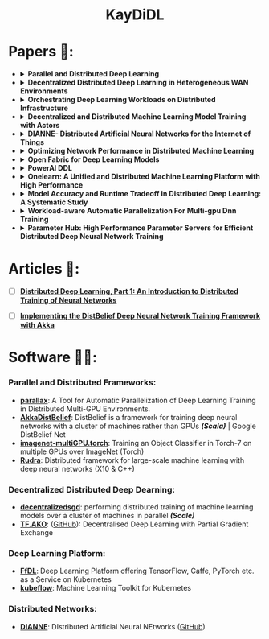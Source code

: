 <h1 align=center> KayDiDL </h1>

# Papers 📜:

<ul>

<li>
<details><summary><b>Parallel and Distributed Deep Learning</b></summary>
<p>
	
##### Analysis (empirically) the speedup in training a CNN using conventional _*single core CPU*_ and _*GPU*_ and provide practical suggestions to improve training times.

- **Synchronous Update Methods**: {Parallel SGD, Alternating Direction Method of Multipliers SGD (ADMM.SGD)}
- **Asynchronous Update Methods**: {Downpour SGD}

</p>
</details>
</li>


<li>
<details><summary><b>Decentralized Distributed Deep Learning in Heterogeneous WAN Environments</b></summary>
<p>
	
##### decentralized distributed deep learning framework for such heterogeneous WAN-based infrastructures
**The framework dynamically and automatically adjusts**:
- The frequency of parameter sharing
- The size of parameters shared depending on individual network bandwidth and data processing power
- Introduces a new scaling factor to control the degree of contribution to parameter updates by considering the amount of data trained during unit time in each device

**Result**:
_**Sharing small size of parameters (partial params)**_ is more effective to increase the accuracy faster when machines are highly network bandwidth-constrained during training.

</p>
</details>
</li>


<li>
<details><summary><b>Orchestrating Deep Learning Workloads on Distributed Infrastructure</b></summary>
<p>
	
#####  Deep Learning Workloads requirements to support GPUs in container management systems and describe solutions in Kubernetes

**Issues**:
- GPU’s are _**unique**_ quantities (GPU 0, GPU 1, ...) and they must be allocated accordingly
- _**GPU topology**_, will heavily affect the bandwidth of _(GPU to GPU communication)_
- GPU topology even affects GPU capabil- ities. In some systems, for example, GPUs on different CPU socket cannot have Peer to Peer communication capability.

**Solutions**:
- [x] Enabled GPU support on Kubernetes
- [x] Implemented GPU allocator module:
	- record GPU number-to-device mapping
	- maps the number to actual GPU devices according to required scheduling policy and expose the allocated GPUs to application inside the container
- [x] Developed **two** advanced GPU schedulers:
	- _bin-packing scheduler_: tries to bundle GPU jobs to fewer servers, so that other idle servers can be reserved for potentially large jobs
	- _topology-aware scheduler_:  automatically collect GPU topology informa- tion of each worker node, and assign nodes that deliver the highest possible bandwidth to the application
- [x] Enhanced Kubernetes to gather the device drivers on kubelet startup and mount these drivers into the container automatically
- [x] Enabled GPU liveness check on Kubernetes 
- [x] Added GPU quota support in Kubernetes => support multiple users

</p>
</details>
</li>


<li>
<details><summary><b>Decentralized and Distributed Machine Learning Model Training with Actors</b></summary>
<p>
	
##### Explore a more experimental form of _decentralized training_ that removes bottleneck{centralized parameter server introduces a bottleneck and single-point of failure during training}

**Actor-Based Concurrency Model**:
> implemented as actors using the Akka2 actor framework written in Scala, based off the work done by Alex Minnaar3 in implementing Google’s DistBelief framework in Akka

**Network Architecture**: => XOR
- **Asynchronous centralized training**: attain similar accuracy with much higher throughput by using soft synchronization
- **Fully asynchronous and decentralized training**: net the greatest overall training speed, but at a cost to model accuracy. _(This cost is configurable based on the setting of **τ**)_

_**New Keywords**_:
- **threshold parameter (τ)**: tunes the frequency with which updates are sent out to all other data shards in the system.
- **gradient residual​**:


</p>
</details>
</li>


<li>
<details><summary><b>DIANNE- Distributed Artificial Neural Networks for the Internet of Things</b></summary>
<p>
	
##### DIANNE middleware framework is presented that is optimized for single sample feed-forward execution and facilitates distributing artificial neural networks across multiple IoT devices

Cloud is often the natural choice to train and evaluate neural networks, benefiting from the huge compute power and scalability, but IoT applications with sensors sending a continuous stream of data, 
the Cloud introduces additional complications:
- connection to the Cloud is required at all times, having to deal with limitations in **bandwidth and a high and variable latency**
- sending sensor data to the Cloud may introduce **security holes and privacy issues**


_**The first experiment’s results**_  prove that large neural networks, which can not fit on small embedded devices, can benefit from distributing the slow convolutional modules to other devices in the IoT environment preferable equipped with GPU acceleration. 
_**The second experiment**_ shows that the DIANNE middleware performs excellently on GPU accelerated devices, outperforming all tested frameworks when only a single image is forwarded through the network.

**Result**:
DIANNE actually performs on par or better than the other frameworks.


</p>
</details>
</li>

<li>
<details><summary><b>Optimizing Network Performance in Distributed Machine Learning</b></summary>
<p>
	
##### MLNET, a host-based communication layer that aims to improve the network performance of distributed machine learning systems through a combination of _traffic reduction_ techniques (to diminish network load in the core and at the edges) and _traffic management_ (to reduce average training time).

MLNET inherits the standard commu- nication APIs from the Parameter Server
- Distributed Aggregation and Multicast
- Network Prioritization

**Result**:
overall training time can be reduced by up to 78%. 

</p>
</details>
</li>

<li>
<details><summary><b>Open Fabric for Deep Learning Models</b></summary>
<p>
	
##### The FfDL platform uses a microservices architecture to reduce coupling between components, keep each component simple and as stateless as possible, isolate component failures, and allow each component to be developed, tested, deployed, scaled, and upgraded independently. 

**Tools Used**:
- **Adversarial Robustness Toolbox _(ART)_**: To provide robustness for models
- **AI Fairness 360 toolkit _(AIF360)_**: to find and remove bias in datasets and models
- **Model Asset Exchange _(MAX)_**: an app store to discover, share and rate models

Differences between the projects in terms of _job scheduling and distribution, framework support, ecosystem and general architecture_.

</p>
</details>
</li>

<li>
<details><summary><b>PowerAI DDL</b></summary>
<p>
	
##### a software-hardware co-optimized distributed Deep Learning system that can achieve near-linear scaling up to hundreds of GPUs. The core algorithm is a multi-ring communication pattern that provides a good tradeoff between latency and bandwidth and adapts to a variety of system configurations

**Distributed Deep Learning Benchmarking Methodology**:
- **The GPU**
- **The neural network**
- **The Deep Learning framework**
- **Accuracy and end to end training time**:
- **Scaling efficiency**: the ratio between the run time of one iteration on a single GPU and the run time of one iteration when distributed over n GPUs. 
- **The communication overhead**: the run time of one iteration when distributed over n GPUs minus the run time of one iteration on a single GPU. 

**The PowerAI DDL Library**:

- The current PowerAI DDL implementation is based on _MPI(Message Passing Interface)_
- PowerAI DDL is based around the concept of PowerAI DDL Objects(). 
- The distributed Deep Learning applications employ the operations ReduceScatter and AllGather that operate on a set of variables that are distributed over a set of GPUs in a set of machines.

**Experimental Results**:
- _Resnet-50 **(1K)**_: Implementation achieved an accuracy of **75.01%** in a training time of 50 minutes, training over 90 epochs with a batch size of 32 per GPU. _At 256 GPUs the effective batch size is **8192**_
- _Resnet-101 **(22k)**_: For batch size 5120 we achieved 33.8% validation accuracy within about 7 hours. 

</p>
</details>
</li>

<li>
<details><summary><b>Onelearn: A Unified and Distributed Machine Learning Platform with High Performance</b></summary>
<p>
	
##### Onelearn, a Python-based, high-efficiency machine learning framework with model sharing, automatic resource management and unified interface. 

</p>
</details>
</li>


<li>
<details><summary><b>Model Accuracy and Runtime Tradeoff in Distributed Deep Learning: A Systematic Study</b></summary>
<p>
	
##### Rudra, a parameter server based distributed computing framework tuned for training large-scale deep neural networks.
> study the impact of synchronization protocol, stale gradient updates, minibatch size, learning rates, and num- ber of learners on runtime performance and model accuracy.

**Results**:
- Divide the learning rate by the average staleness of gradients => resulting in faster convergence and lower test error. 
- Experiments show that the 1-softsync protocol (in which the parameter server accumulates λ gradients before updating the weights) minimizes gradient staleness and achieves the lowest runtime for a given test error. 
- To maintain a model accuracy, it is necessary to reduce the mini-batch size as the number of learners is increased.

</p>
</details>
</li>


<li>
<details><summary><b>Workload-aware Automatic Parallelization For Multi-gpu Dnn Training</b></summary>
<p>
	
##### Workload-aware auto-parallelization framework (WAP) for DNN training, where the work is automatically distributed to multiple GPUs based on the workload characteristics. 
> GPU utilization during parallelization.

**Results**:
- _Training Performance_: WAP achieves compelling performance and scalability without requiring manual user effort for multi-GPU runs.
- _ Workload-Aware GPU Allocation_: WAP uses only 1 GPU and achieve higher throughput. This demonstrates that WAU effectively hides the burden of optimizing GPU utilization from the users. 
- WAP only uses one GPU, reducing power consumption by 63% compared to Parallax.

</p>
</details>
</li>


<li>
<details><summary><b>Parameter Hub: High Performance Parameter Servers for Efficient Distributed Deep Neural Network Training</b></summary>
<p>
	
##### PHub, a high performance parameter server (PS) software design that provides an optimized network stack and a streamlined gradient processing pipeline to benefit common PS setups, and PBox, a balanced, scalable central PS hardware that fully utilizes PHub capabilities
> Distributed deep neural network (DDNN) training constitutes an important workload on the cloud. Larger DNN models and faster compute engines shift training performance bottleneck from computation to communication. 
> DNN training frameworks do not scale in a typical cloud environment due to _**insufficient bandwidth and inefficient parameter server software stacks.**_

This work focuses on **“data” parallelism**

**Main optimizations in PHub**:
- Network Stack 
- Gradient Memory Layout 
- Aggregation and Optimization 

**Results**:
- PHub can achieve up to 3.8x speedup over state- of-the-art designs when training ImageNet. 

</p>
</details>
</li>


</ul>

# Articles 📖:

- [ ] **[Distributed Deep Learning, Part 1: An Introduction to Distributed Training of Neural Networks](https://blog.skymind.ai/distributed-deep-learning-part-1-an-introduction-to-distributed-training-of-neural-networks/)**
- [ ] **[Implementing the DistBelief Deep Neural Network Training Framework with Akka](http://alexminnaar.com/implementing-the-distbelief-deep-neural-network-training-framework-with-akka.html)**


# Software 👨‍💻:

### Parallel and Distributed Frameworks:

- **[parallax](https://github.com/snuspl/parallax)**: A Tool for Automatic Parallelization of Deep Learning Training in Distributed Multi-GPU Environments.
- **[AkkaDistBelief](https://github.com/alexminnaar/AkkaDistBelief)**: DistBelief is a framework for training deep neural networks with a cluster of machines rather than GPUs _**(Scala)**_ | Google DistBelief Net
- **[imagenet-multiGPU.torch](https://github.com/soumith/imagenet-multiGPU.torch)**: Training an Object Classifier in Torch-7 on multiple GPUs over ImageNet (Torch)
- **[Rudra](https://github.com/Rudra-org/rudra)**: Distributed framework for large-scale machine learning with deep neural networks (X10 & C++)

### Decentralized Distributed Deep Dearning:

- **[decentralizedsgd](https://github.com/tgaddair/decentralizedsgd)**: performing distributed training of machine learning models over a cluster of machines in parallel _**(Scale)**_
- **[TF.AKO](https://www-users.cs.umn.edu/~chandra/tfako/home.html)**: ([GitHub](https://github.com/mesh-umn/TF.AKO)): Decentralised Deep Learning with Partial Gradient Exchange

### Deep Learning Platform:

- **[FfDL](https://github.com/IBM/FfDL)**: Deep Learning Platform offering TensorFlow, Caffe, PyTorch etc. as a Service on Kubernetes
- **[kubeflow](https://github.com/kubeflow/kubeflow)**: Machine Learning Toolkit for Kubernetes

### Distributed Networks:
- **[DIANNE](http://dianne.intec.ugent.be/)**: DIstributed Artificial Neural NEtworks ([GitHub](https://github.com/ibcn-cloudlet/dianne))
